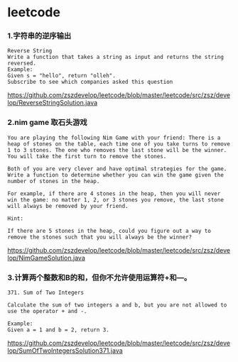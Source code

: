 # leetcode



### 1.字符串的逆序输出
	Reverse String
	Write a function that takes a string as input and returns the string reversed.
	Example:
	Given s = "hello", return "olleh".
	Subscribe to see which companies asked this question
	
<https://github.com/zszdevelop/leetcode/blob/master/leetcode/src/zsz/develop/ReverseStringSolution.java>

### 2.nim game 取石头游戏


	You are playing the following Nim Game with your friend: There is a heap of stones on the table, each time one of you take turns to remove 1 to 3 stones. The one who removes the last stone will be the winner. You will take the first turn to remove the stones.

	Both of you are very clever and have optimal strategies for the game. Write a function to determine whether you can win the game given the number of stones in the heap.

	For example, if there are 4 stones in the heap, then you will never win the game: no matter 1, 2, or 3 stones you remove, the last stone will always be removed by your friend.

	Hint:

	If there are 5 stones in the heap, could you figure out a way to remove the stones such that you will always be the winner?
	
	
<https://github.com/zszdevelop/leetcode/blob/master/leetcode/src/zsz/develop/NimGameSolution.java>

### 3.计算两个整数和B的和，但你不允许使用运算符+和—。

	371. Sum of Two Integers

	Calculate the sum of two integers a and b, but you are not allowed to use the operator + and -.

	Example:
	Given a = 1 and b = 2, return 3.




<https://github.com/zszdevelop/leetcode/blob/master/leetcode/src/zsz/develop/SumOfTwoIntegersSolution371.java>
